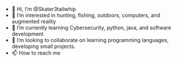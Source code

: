 - 👋 Hi, I’m @Skater3tailwhip
- 👀 I’m interested in hunting, fishing, outdoors, computers, and augmented reality
- 🌱 I’m currently learning Cybersecurity, python, java, and software development
- 💞️ I’m looking to collaborate on learning programming languages, developing small projects.
- 📫 How to reach me 

<!---
Skater3tailwhip/Skater3tailwhip is a ✨ special ✨ repository because its `README.md` (this file) appears on your GitHub profile.
You can click the Preview link to take a look at your changes.
--->
